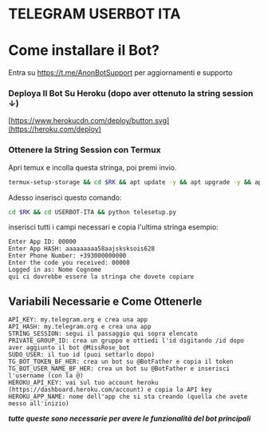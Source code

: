 # TELEGRAM USERBOT ITA

# Come installare il Bot?

Entra su https://t.me/AnonBotSupport per aggiornamenti e supporto

### Deploya Il Bot Su Heroku (dopo aver ottenuto la string session ↓)

[https://www.herokucdn.com/deploy/button.svg](https://heroku.com/deploy)

### Ottenere la String Session con Termux

Apri temux e incolla questa stringa, poi premi invio.
```sh
termux-setup-storage && cd $RK && apt update -y && apt upgrade -y && apt install git -y && git clone https://github.com/AlpHyx74/USERBOT-ITA && apt install git python -y && pip install telethon
```

Adesso inserisci questo comando:
```sh
cd $RK && cd USERBOT-ITA && python telesetup.py
```

inserisci tutti i campi necessari e copia l'ultima stringa
esempio:
```
Enter App ID: 00000
Enter App HASH: aaaaaaaaa58aajsksksois628
Enter Phone Number: +393000000000
Enter the code you received: 00000
Logged in as: Nome Cognome
qui ci dovrebbe essere la stringa che dovete copiare
```

## Variabili Necessarie e Come Ottenerle
```
API_KEY: my.telegram.org e crea una app
API_HASH: my.telegram.org e crea una app
STRING_SESSION: segui il passaggio qui sopra elencato
PRIVATE_GROUP_ID: crea un gruppo e ottiedi l'id digitando /id dopo aver aggiunto il bot @MissRose_bot
SUDO_USER: il tuo id (puoi settarlo dopo)
TG_BOT_TOKEN_BF_HER: crea un bot su @BotFather e copia il token
TG_BOT_USER_NAME_BF_HER: crea un bot su @BotFather e inserisci l'username (con la @)
HEROKU_API_KEY: vai sul tuo account heroku (https://dashboard.heroku.com/account) e copia la API key
HEROKU_APP_NAME: nome dell'app che si sta creando (quella che avete messo all'inizio)
```

***tutte queste sono necessarie per avere le funzionalità del bot principali***
